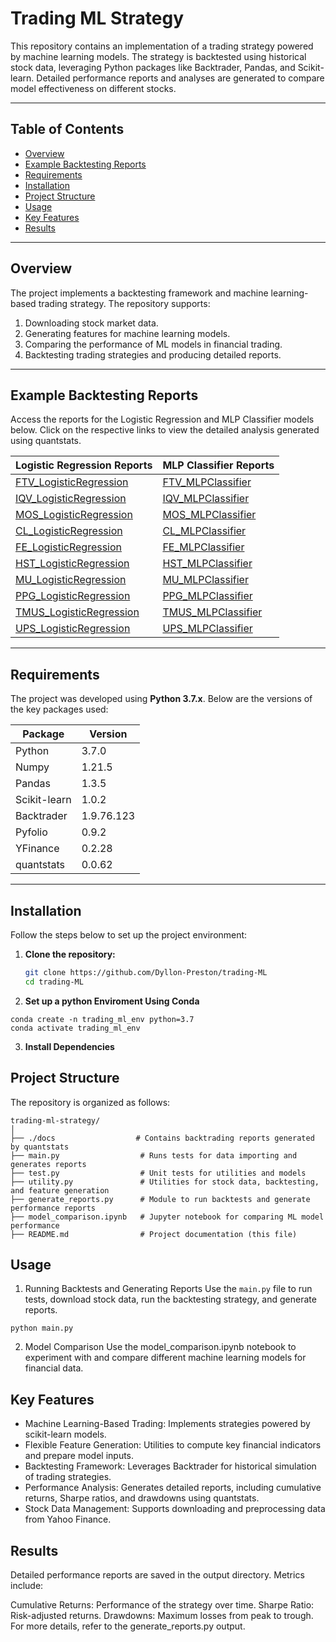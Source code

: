 # Trading ML Strategy

This repository contains an implementation of a trading strategy powered by machine learning models. The strategy is backtested using historical stock data, leveraging Python packages like Backtrader, Pandas, and Scikit-learn. Detailed performance reports and analyses are generated to compare model effectiveness on different stocks.

---

## Table of Contents

- [Overview](#overview)
- [Example Backtesting Reports](#example-backtesting-reports)
- [Requirements](#requirements)
- [Installation](#installation)
- [Project Structure](#project-structure)
- [Usage](#usage)
- [Key Features](#key-features)
- [Results](#results)

---

## Overview

The project implements a backtesting framework and machine learning-based trading strategy. The repository supports:

1. Downloading stock market data.
2. Generating features for machine learning models.
3. Comparing the performance of ML models in financial trading.
4. Backtesting trading strategies and producing detailed reports.

---

## Example Backtesting Reports

Access the reports for the Logistic Regression and MLP Classifier models below. Click on the respective links to view the detailed analysis generated using quantstats.

| **Logistic Regression Reports**                                    | **MLP Classifier Reports**                                    |
|--------------------------------------------------------------------|----------------------------------------------------------------|
| [FTV_LogisticRegression](https://dyllon-preston.github.io/trading-ML/FTV_LogisticRegression.html) | [FTV_MLPClassifier](https://dyllon-preston.github.io/trading-ML/FTV_MLPClassifier.html) |
| [IQV_LogisticRegression](https://dyllon-preston.github.io/trading-ML/IQV_LogisticRegression.html) | [IQV_MLPClassifier](https://dyllon-preston.github.io/trading-ML/IQV_MLPClassifier.html) |
| [MOS_LogisticRegression](https://dyllon-preston.github.io/trading-ML/MOS_LogisticRegression.html) | [MOS_MLPClassifier](https://dyllon-preston.github.io/trading-ML/MOS_MLPClassifier.html) |
| [CL_LogisticRegression](https://dyllon-preston.github.io/trading-ML/CL_LogisticRegression.html) | [CL_MLPClassifier](https://dyllon-preston.github.io/trading-ML/CL_MLPClassifier.html) |
| [FE_LogisticRegression](https://dyllon-preston.github.io/trading-ML/FE_LogisticRegression.html) | [FE_MLPClassifier](https://dyllon-preston.github.io/trading-ML/FE_MLPClassifier.html) |
| [HST_LogisticRegression](https://dyllon-preston.github.io/trading-ML/HST_LogisticRegression.html) | [HST_MLPClassifier](https://dyllon-preston.github.io/trading-ML/HST_MLPClassifier.html) |
| [MU_LogisticRegression](https://dyllon-preston.github.io/trading-ML/MU_LogisticRegression.html) | [MU_MLPClassifier](https://dyllon-preston.github.io/trading-ML/MU_MLPClassifier.html) |
| [PPG_LogisticRegression](https://dyllon-preston.github.io/trading-ML/PPG_LogisticRegression.html) | [PPG_MLPClassifier](https://dyllon-preston.github.io/trading-ML/PPG_MLPClassifier.html) |
| [TMUS_LogisticRegression](https://dyllon-preston.github.io/trading-ML/TMUS_LogisticRegression.html) | [TMUS_MLPClassifier](https://dyllon-preston.github.io/trading-ML/TMUS_MLPClassifier.html) |
| [UPS_LogisticRegression](https://dyllon-preston.github.io/trading-ML/UPS_LogisticRegression.html) | [UPS_MLPClassifier](https://dyllon-preston.github.io/trading-ML/UPS_MLPClassifier.html) |

---

## Requirements

The project was developed using **Python 3.7.x**. Below are the versions of the key packages used:

| Package          | Version    |
|------------------|------------|
| Python           | 3.7.0      |
| Numpy            | 1.21.5     |
| Pandas           | 1.3.5      |
| Scikit-learn     | 1.0.2      |
| Backtrader       | 1.9.76.123 |
| Pyfolio          | 0.9.2      |
| YFinance         | 0.2.28     |
| quantstats       | 0.0.62     |


---

## Installation

Follow the steps below to set up the project environment:

1. **Clone the repository:**

   ```bash
   git clone https://github.com/Dyllon-Preston/trading-ML
   cd trading-ML


2. **Set up a python Enviroment Using Conda**

```
conda create -n trading_ml_env python=3.7
conda activate trading_ml_env
```

3. **Install Dependencies**

## Project Structure

The repository is organized as follows:
```
trading-ml-strategy/
│
├── ./docs                  # Contains backtrading reports generated by quantstats
├── main.py                  # Runs tests for data importing and generates reports
├── test.py                  # Unit tests for utilities and models
├── utility.py               # Utilities for stock data, backtesting, and feature generation
├── generate_reports.py      # Module to run backtests and generate performance reports
├── model_comparison.ipynb   # Jupyter notebook for comparing ML model performance
├── README.md                # Project documentation (this file)
```
## Usage

1. Running Backtests and Generating Reports
Use the `main.py` file to run tests, download stock data, run the backtesting strategy, and generate reports.

```
python main.py
```

2. Model Comparison
Use the model_comparison.ipynb notebook to experiment with and compare different machine learning models for financial data.

## Key Features

- Machine Learning-Based Trading: Implements strategies powered by scikit-learn models.
- Flexible Feature Generation: Utilities to compute key financial indicators and prepare model inputs.
- Backtesting Framework: Leverages Backtrader for historical simulation of trading strategies.
- Performance Analysis: Generates detailed reports, including cumulative returns, Sharpe ratios, and drawdowns using quantstats.
- Stock Data Management: Supports downloading and preprocessing data from Yahoo Finance.

## Results

Detailed performance reports are saved in the output directory. Metrics include:

Cumulative Returns: Performance of the strategy over time.
Sharpe Ratio: Risk-adjusted returns.
Drawdowns: Maximum losses from peak to trough.
For more details, refer to the generate_reports.py output.
